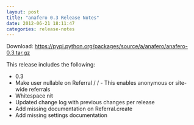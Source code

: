 ```yaml
---
layout: post
title: "anafero 0.3 Release Notes"
date: 2012-06-21 18:11:47
categories: release-notes
---
```


Download: <https://pypi.python.org/packages/source/a/anafero/anafero-0.3.tar.gz>

This release includes the following:

* 0.3
* Make user nullable on Referral /  / - This enables anonymous or site-wide referrals
* Whitespace nit
* Updated change log with previous changes per release
* Add missing documentation on Referral.create
* Add missing settings documentation
